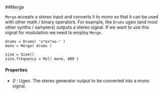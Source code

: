 ##Merge

`Merge` accepts a stereo input and converts it to mono so that it can be used with other math / binary operators. For example, the `Drums` ugen (and most other synths / samplers) outputs a stereo signal. If we want to use this signal for modulation we need to employ `Merge`.

```
drums = Drums( 'x*ox*xo-' )
mono = Merge( drums ) 

sine = Sine()
sine.frequency = Mul( mono, 400 )
```

#### Properties

* _0_ :  Ugen. The stereo generator output to be converted into a mono signal.
